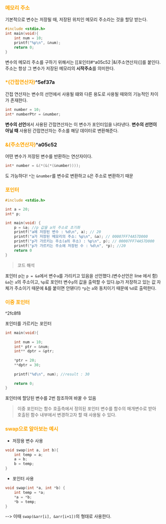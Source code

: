 ### <font color="orange">메모리 주소</font>

기본적으로 변수는 저장될 때, 저장된 위치인 메모리 주소라는 것을 할당 받는다.

```C
#include <stdio.h>
int main(void){
	int num = 10;
	printf("%p\n", &num);
	return 0;
}
```
변수의 메모리 주소를 구하기 위해서는 [[포인터#^a05c52 |&(주소연산자)]]를 붙인다. 주소는 항상 그 변수가 저장된 메모리의 **시작주소**를 의미한다.


### <font color="orange">*(간접연산자)</font>^5ef37a

간접 연산자는 변수의 선언에서 사용될 떄와 다른 용도로 사용될 때와의 기능적인 차이가 존재한다.
```C
int number = 10;
int* numberPtr = &number;
```
**변수의 선언**에서 사용된 간접연산자는 이 변수가 포인터임을 나타낸다.
**변수의 선언이 아닐 때** 사용된 간접연산자는 주소를 해당 데이터로 변환해준다.

### <font color="orange">&(주소연산자)</font>^a05c52

어떤 변수가 저장된 변수를 반환하는 연산자이다.
```C
int* number = &(*(&(*(&number))));
```
도 가능하다! `*`는 `&number`를 변수로 변환하고 `&`은 주소로 변환하기 때문


### <font color="orange">포인터</font>

```C
#include <stdio.h>

int a = 20;
int* p;

int main(void) {
    p = &a; //p 값을 a의 주소로 초기화
    printf("a에 저장된 변수 : %d\n", a); // 20
    printf("a가 저장된 메모리의 주소: %p\n", &a); // 00007FF74A57D000
    printf("p가 가르키는 주소(a의 주소) : %p\n", p); // 00007FF74A57D000
    printf("p가 가르키는 주소에 저장된 수 : %d\n", *p); //20
    return 0
}
```

>코드 해석

포인터 p는 `p = &a`에서 변수`a`를 가리키고 있음을 선언했다.(변수선언은 line 에서 함)
`&a`는 `a`의 주소이고, `%p`로 포인터 변수`p`의 값을 출력할 수 있다.(p가 저장하고 있는 값 자체가 주소이기 때문에 &를 붙이면 안됀다!) `*p`는 `a`와 동치이기 때문에 `%d`로 출력한다.


### <font color="orange">이중 포인터</font>

^2fc8f8

포인터를 가르키는 포인터
```C
int main(void){
	
	int num = 10;
	int* ptr = &num;
	int** dptr = &ptr;
	
	*ptr = 20;
	**dptr = 30;
	
	printf("%d\n", num); //result : 30
	
	return 0;
}
```

포인터에 할당된 변수를 2번 참조하여 바꿀 수 있음

>이중 포인터는 함수 호출측에서 정의된 포인터 변수를 함수의 매개변수로 받아 호출된 함수 내부에서 변경하고자 할 때 사용될 수 있다.


### <font color="orange">swap으로 알아보는 예시</font>

- 저장용 변수 사용
```C
void swap(int a, int b){
	int temp = a;
	a = b;
	b = temp;
}
```
- 포인터 사용
```C
void swap(int *a, int *b) {
	int temp = *a;
	*a = *b;
	*b = temp;
}
```
--> 이때 `swap(&arr[i], &arr[i+1])`의 형태로 사용한다.

